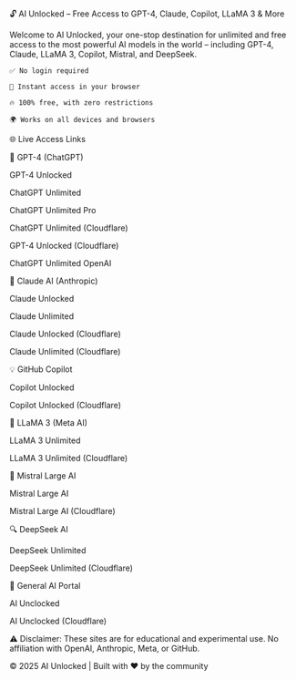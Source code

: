 
  
🔓 AI Unlocked – Free Access to GPT-4, Claude, Copilot, LLaMA 3 & More

  
Welcome to AI Unlocked, your one-stop destination for unlimited and free access to the most powerful AI models in the world – including GPT-4, Claude, LLaMA 3, Copilot, Mistral, and DeepSeek.

  

    ✅ No login required

    🚀 Instant access in your browser

    🔥 100% free, with zero restrictions

    🌍 Works on all devices and browsers
  

  
  
🌐 Live Access Links

  
🧠 GPT-4 (ChatGPT)

  

    
GPT-4 Unlocked

    
ChatGPT Unlimited

    
ChatGPT Unlimited Pro

    
ChatGPT Unlimited (Cloudflare)

    
GPT-4 Unlocked (Cloudflare)

    
ChatGPT Unlimited OpenAI

  

  
🤖 Claude AI (Anthropic)

  

    
Claude Unlocked

    
Claude Unlimited

    
Claude Unlocked (Cloudflare)

    
Claude Unlimited (Cloudflare)

  

  
💡 GitHub Copilot

  

    
Copilot Unlocked

    
Copilot Unlocked (Cloudflare)

  

  
🦙 LLaMA 3 (Meta AI)

  

    
LLaMA 3 Unlimited

    
LLaMA 3 Unlimited (Cloudflare)

  

  
📘 Mistral Large AI

  

    
Mistral Large AI

    
Mistral Large AI (Cloudflare)

  

  
🔍 DeepSeek AI

  

    
DeepSeek Unlimited

    
DeepSeek Unlimited (Cloudflare)

  

  
🧠 General AI Portal

  

    
AI Unclocked

    
AI Unclocked (Cloudflare)

  

  
⚠️ Disclaimer: These sites are for educational and experimental use. No affiliation with OpenAI, Anthropic, Meta, or GitHub.

  
  © 2025 AI Unlocked | Built with ❤️ by the community
